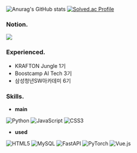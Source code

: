 ![Anurag's GitHub stats](https://github-readme-stats.vercel.app/api?username=Heruing&show_icons=true&theme=radical)
[![Solved.ac Profile](http://mazassumnida.wtf/api/v2/generate_badge?boj=hyunhong1012)](https://solved.ac/hyunhong1012/)

### Notion.

<a href="https://verdant-fruitadens-7f2.notion.site/cd848611573045adbce9b8c097034157" target="_blank"><img src="https://img.shields.io/badge/Resume-FFFFFF?style=for-the-badge&logo=notion&logoColor=000000"/></a>

### Experienced.
- KRAFTON Jungle 1기
- Boostcamp AI Tech 3기
- 삼성청년SW아카데미 6기

### Skills.
- **main**

![Python](https://img.shields.io/badge/Python-3776AB.svg?&style=for-the-badge&logo=Python&logoColor=white)
![JavaScript](https://img.shields.io/badge/JavaScript-F7DF1E.svg?&style=for-the-badge&logo=JavaScript&logoColor=white)
![CSS3](https://img.shields.io/badge/CSS3-1572B6.svg?&style=for-the-badge&logo=CSS3&logoColor=white)

- **used**

![HTML5](https://img.shields.io/badge/HTML5-E34F26.svg?&style=for-the-badge&logo=HTML5&logoColor=white)
![MySQL](https://img.shields.io/badge/MySQL-4479A1.svg?&style=for-the-badge&logo=MySQL&logoColor=white)
![FastAPI](https://img.shields.io/badge/fastapi-FFFFFF.svg?&style=for-the-badge&logo=fastapi&logoColor=009688)
![PyTorch](https://img.shields.io/badge/pytorch-FFFFFF.svg?&style=for-the-badge&logo=pytorch&logoColor=EE4C2C)
![Vue.js](https://img.shields.io/badge/Vue.js-4FC08D.svg?&style=for-the-badge&logo=vuedotjs&logoColor=white)
